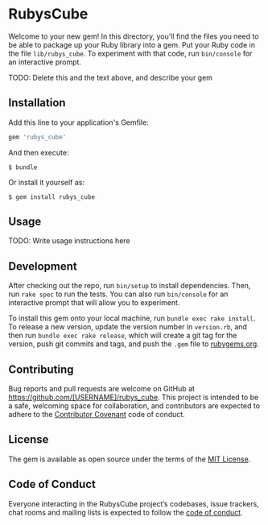 # RubysCube

Welcome to your new gem! In this directory, you'll find the files you need to be able to package up your Ruby library into a gem. Put your Ruby code in the file `lib/rubys_cube`. To experiment with that code, run `bin/console` for an interactive prompt.

TODO: Delete this and the text above, and describe your gem

## Installation

Add this line to your application's Gemfile:

```ruby
gem 'rubys_cube'
```

And then execute:

    $ bundle

Or install it yourself as:

    $ gem install rubys_cube

## Usage

TODO: Write usage instructions here

## Development

After checking out the repo, run `bin/setup` to install dependencies. Then, run `rake spec` to run the tests. You can also run `bin/console` for an interactive prompt that will allow you to experiment.

To install this gem onto your local machine, run `bundle exec rake install`. To release a new version, update the version number in `version.rb`, and then run `bundle exec rake release`, which will create a git tag for the version, push git commits and tags, and push the `.gem` file to [rubygems.org](https://rubygems.org).

## Contributing

Bug reports and pull requests are welcome on GitHub at https://github.com/[USERNAME]/rubys_cube. This project is intended to be a safe, welcoming space for collaboration, and contributors are expected to adhere to the [Contributor Covenant](http://contributor-covenant.org) code of conduct.

## License

The gem is available as open source under the terms of the [MIT License](http://opensource.org/licenses/MIT).

## Code of Conduct

Everyone interacting in the RubysCube project’s codebases, issue trackers, chat rooms and mailing lists is expected to follow the [code of conduct](https://github.com/[USERNAME]/rubys_cube/blob/master/CODE_OF_CONDUCT.md).
